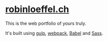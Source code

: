 # [robinloeffel.ch](https://robinloeffel.ch)

This is the web portfolio of yours truly.

It's built using [gulp](https://github.com/gulpjs/gulp), [webpack](https://github.com/webpack/webpack), [Babel](https://github.com/babel/babel) and [Sass](https://github.com/sass/sass).

